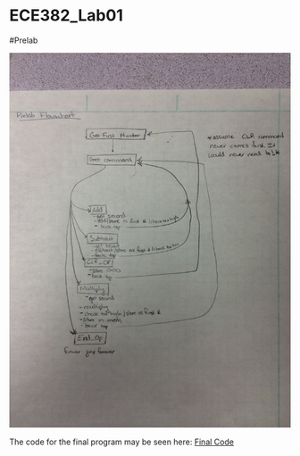 ECE382_Lab01
============


#Prelab

![alt tag](https://raw.githubusercontent.com/JohnTerragnoli/ECE382_Lab01/master/Flowchart.JPG "Flowchart")



The code for the final program may be seen here: 
[Final Code](https://raw.githubusercontent.com/JohnTerragnoli/ECE382_Lab01/master/main.asm)
